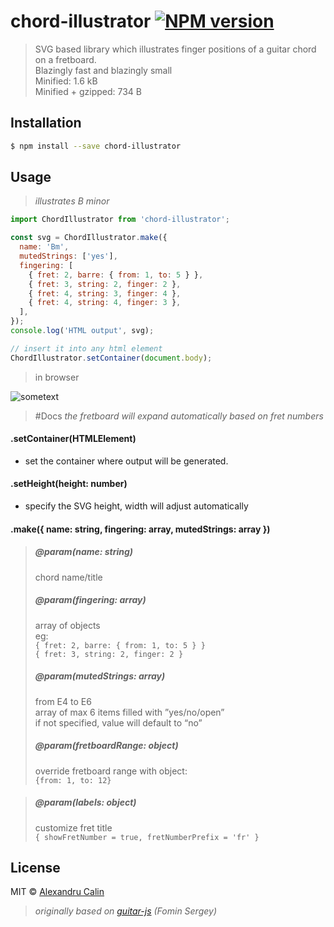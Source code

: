 # chord-illustrator [![NPM version][npm-image]][npm-url]

> SVG based library which illustrates finger positions of a guitar chord on a fretboard.\
> Blazingly fast and blazingly small\
> Minified: 1.6 kB\
> Minified + gzipped: 734 B

## Installation

```sh
$ npm install --save chord-illustrator
```

## Usage

> _illustrates B minor_

```js
import ChordIllustrator from 'chord-illustrator';

const svg = ChordIllustrator.make({
  name: 'Bm',
  mutedStrings: ['yes'],
  fingering: [
    { fret: 2, barre: { from: 1, to: 5 } },
    { fret: 3, string: 2, finger: 2 },
    { fret: 4, string: 3, finger: 4 },
    { fret: 4, string: 4, finger: 3 },
  ],
});
console.log('HTML output', svg);

// insert it into any html element
ChordIllustrator.setContainer(document.body);
```

> in browser

![sometext](https://i.ibb.co/pzGZ1Db/Screen-Shot-2019-01-29-at-15-00-58.png)

> #Docs
> _the fretboard will expand automatically based on fret numbers_

#### .setContainer(HTMLElement)

- set the container where output will be generated.

#### .setHeight(height: number)

- specify the SVG height, width will adjust automatically

#### .make({ name: string, fingering: array, mutedStrings: array })

> ##### @param(name: string)
>
> chord name/title
>
> ##### @param(fingering: array)
>
> array of objects\
> eg: \
> `{ fret: 2, barre: { from: 1, to: 5 } }` \
> `{ fret: 3, string: 2, finger: 2 }`
>
> ##### @param(mutedStrings: array)
>
> from E4 to E6\
> array of max 6 items filled with ”yes/no/open”\
> if not specified, value will default to “no”
>
> ##### @param(fretboardRange: object)
>
> override fretboard range with object:\
> `{from: 1, to: 12}`

> ##### @param(labels: object)
>
> customize fret title\
> `{ showFretNumber = true, fretNumberPrefix = 'fr' }`

## License

MIT © [Alexandru Calin](https://getpericles.com/)

> _originally based on [guitar-js](https://www.npmjs.com/package/guitar-js) (Fomin Sergey)_

[npm-image]: https://badge.fury.io/js/chord-illustrator.svg
[npm-url]: https://npmjs.org/package/chord-illustrator
